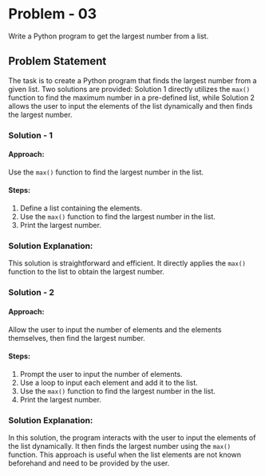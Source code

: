 # Problem - 03

Write a Python program to get the largest number from a list.

## Problem Statement

The task is to create a Python program that finds the largest number from a given list. Two solutions are provided: Solution 1 directly utilizes the `max()` function to find the maximum number in a pre-defined list, while Solution 2 allows the user to input the elements of the list dynamically and then finds the largest number.

### Solution - 1

#### Approach:
Use the `max()` function to find the largest number in the list.

#### Steps:
1. Define a list containing the elements.
2. Use the `max()` function to find the largest number in the list.
3. Print the largest number.

### Solution Explanation:
This solution is straightforward and efficient. It directly applies the `max()` function to the list to obtain the largest number.

### Solution - 2

#### Approach:
Allow the user to input the number of elements and the elements themselves, then find the largest number.

#### Steps:
1. Prompt the user to input the number of elements.
2. Use a loop to input each element and add it to the list.
3. Use the `max()` function to find the largest number in the list.
4. Print the largest number.

### Solution Explanation:
In this solution, the program interacts with the user to input the elements of the list dynamically. It then finds the largest number using the `max()` function. This approach is useful when the list elements are not known beforehand and need to be provided by the user.


